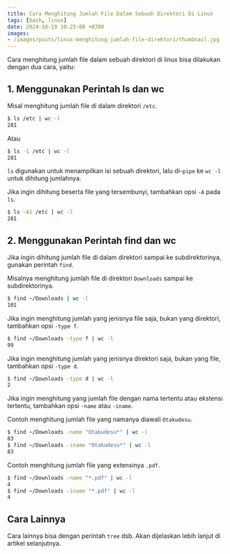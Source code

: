 ```yaml
---
title: Cara Menghitung Jumlah File Dalam Sebuah Direktori Di Linux
tags: [bash, linux]
date: 2024-10-19 10:25:00 +0700
images:
- /images/posts/linux-menghitung-jumlah-file-direktori/thumbnail.jpg
---
```


Cara menghitung jumlah file dalam sebuah direktori di linux bisa dilakukan dengan dua cara, yaitu:

<!--more-->

## 1. Menggunakan Perintah ls dan wc

Misal menghitung jumlah file di dalam direktori `/etc`.

```bash
$ ls /etc | wc -l
281
```

Atau

```bash
$ ls -1 /etc | wc -l
281
```

`ls` digunakan untuk menampilkan isi sebuah direktori, lalu di-`pipe` ke `wc -l` untuk dihitung jumlahnya.

Jika ingin dihitung beserta file yang tersembunyi, tambahkan opsi `-A` pada `ls`.

```bash
$ ls -A1 /etc | wc -l
281
```

## 2. Menggunakan Perintah find dan wc

Jika ingin dihitung jumlah file di dalam direktori sampai ke subdirektorinya, gunakan perintah `find`.

Misalnya menghitung jumlah file di direktori `Downloads` sampai ke subdirektorinya.

```bash
$ find ~/Downloads | wc -l
101
```

Jika ingin menghitung jumlah yang jenisnya file saja, bukan yang direktori, tambahkan opsi `-type f`.

```bash
$ find ~/Downloads -type f | wc -l
99
```

Jika ingin menghitung jumlah yang jenisnya direktori saja, bukan yang file, tambahkan opsi `-type d`.

```bash
$ find ~/Downloads -type d | wc -l
2
```

Jika ingin menghitung yang jumlah file dengan nama tertentu atau ekstensi tertentu, tambahkan opsi `-name` atau `-iname`.

Contoh menghitung jumlah file yang namanya diawali `Otakudesu`.

```bash
$ find ~/Downloads -name "Otakudesu*" | wc -l
83
$ find ~/Downloads -iname "Otakudesu*" | wc -l
83
```

Contoh menghitung jumlah file yang extensinya `.pdf`.

```bash
$ find ~/Downloads -name "*.pdf" | wc -l
4
$ find ~/Downloads -iname "*.pdf" | wc -l
4
```

## Cara Lainnya

Cara lainnya bisa dengan perintah `tree` dsb. Akan dijelaskan lebih lanjut di artikel selanjutnya.